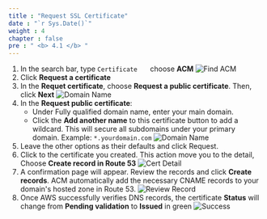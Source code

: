 ```yaml
---
title : "Request SSL Certificate"
date : "`r Sys.Date()`"
weight : 4
chapter : false
pre : " <b> 4.1 </b> "
--- 
```

1. In the search bar, type `Certificate   ` choose **ACM**
![Find ACM](/images/4-ACM/01-Find.png)
1. Click **Request a certificate**
2. In the **Requet certificate**, choose **Request a public certificate**. Then, click **Next**
![Domain Name](/images/4-ACM/02-RequestCert.png)
1. In the **Request public certificate**:
   - Under Fully qualified domain name, enter your main domain.
   - Click the **Add another name** to this certificate button to add a wildcard. This will secure all subdomains under your primary domain.
Example: `*.yourdomain.com`
![Domain Name](/images/4-ACM/03-DomainName.png)
1. Leave the other options as their defaults and click Request.
2. Click to the certificate you created. This action move you to the detail, Choose **Create record in Route 53**
![Cert Detail](/images/4-ACM/04-DetailsCert.png)
3. A confirmation page will appear. Review the records and click **Create records**. ACM automatically add the necessary CNAME records to your domain's hosted zone in Route 53.
![Review Record](/images/4-ACM/05-ReviewRecords.png)
4. Once AWS successfully verifies DNS records, the certificate **Status** will change from **Pending validation** to **Issued** in green
![Success](/images/4-ACM/06-Success.png)